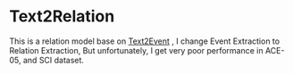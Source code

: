 # Text2Relation

This is a relation model base on [Text2Event](https://github.com/luyaojie/text2event) , I change Event Extraction to Relation Extraction, But unfortunately, I get very poor performance in ACE-05, and SCI dataset.

